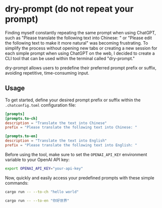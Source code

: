 # dry-prompt (do not repeat your prompt)

Finding myself constantly repeating the same prompt when using ChatGPT, such as "Please translate the following text into Chinese: " or "Please edit the following text to make it more natural" was becoming frustrating. To simplify the process without opening new tabs or creating a new session for each simple prompt when using ChatGPT on the web, I decided to create a CLI tool that can be used within the terminal called "dry-prompt."

dry-prompt allows users to predefine their preferred prompt prefix or suffix, avoiding repetitive, time-consuming input.

## Usage

To get started, define your desired prompt prefix or suffix within the `.chatconfig.toml` configuration file:
```toml
[prompts]
[prompts.to-ch]
description = "Translate the text into Chinese"
prefix = "Please translate the following text into Chinese: "

[prompts.to-en]
description = "Translate the text into English"
prefix = "Please translate the following text into English: "
```

Before using the tool, make sure to set the `OPENAI_API_KEY` environment variable to your OpenAI API key:
```bash
export OPENAI_API_KEY="your-api-key" 
```

Now, quickly and easily access your predefined prompts with these simple commands:
```bash
cargo run -- --to-ch "hello world"
```
```bash
cargo run -- --to-en "你好世界"
```